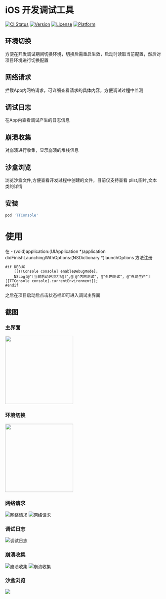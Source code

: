 # iOS 开发调试工具

[![CI Status](https://img.shields.io/travis/icofans/TTConsole.svg?style=flat)](https://travis-ci.org/icofans/TTConsole)
[![Version](https://img.shields.io/cocoapods/v/TTConsole.svg?style=flat)](https://cocoapods.org/pods/TTConsole)
[![License](https://img.shields.io/cocoapods/l/TTConsole.svg?style=flat)](https://cocoapods.org/pods/TTConsole)
[![Platform](https://img.shields.io/cocoapods/p/TTConsole.svg?style=flat)](https://cocoapods.org/pods/TTConsole)

## 环境切换

方便在开发调试期间切换环境，切换后需重启生效，启动时读取当前配置，然后对项目环境进行切换配置

## 网络请求

拦截App内网络请求，可详细查看请求的具体内容，方便调试过程中监测

## 调试日志

在App内查看调试产生的日志信息

## 崩溃收集

对崩溃进行收集，显示崩溃的堆栈信息

## 沙盒浏览

浏览沙盒文件,方便查看开发过程中创建的文件，目前仅支持查看 plist,图片,文本类的详情

## 安装

```ruby
pod 'TTConsole'
```
# 使用

在  - (void)application:(UIApplication *)application didFinishLaunchingWithOptions:(NSDictionary *)launchOptions 方法注册

```objc
#if DEBUG
    [[TTConsole console] enableDebugMode];
    NSLog(@"[当前启动环境为%@]",@[@"内网测试", @"外网测试", @"外网生产"][[TTConsole console].currentEnvironment]);
#endif
```
之后在项目启动后点击状态栏即可进入调试主界面

## 截图

### 主界面
<img src="https://github.com/icofans/TTConsole/blob/master/ScreenShot/%E4%B8%BB%E7%95%8C%E9%9D%A2-001.png" width="220">

### 环境切换

<img src="https://github.com/icofans/TTConsole/blob/master/ScreenShot/%E7%8E%AF%E5%A2%83%E5%88%87%E6%8D%A2-002.png" width="220">

### 网络请求

![网络请求](https://github.com/icofans/TTConsole/blob/master/ScreenShot/%E7%BD%91%E7%BB%9C%E8%AF%B7%E6%B1%82-003.png?raw=true)
![网络请求](https://github.com/icofans/TTConsole/blob/master/ScreenShot/%E7%BD%91%E7%BB%9C%E8%AF%B7%E6%B1%82-003.png?raw=true)

### 调试日志

![调试日志](https://github.com/icofans/TTConsole/blob/master/ScreenShot/%E8%B0%83%E8%AF%95%E6%97%A5%E5%BF%97-005.png)

### 崩溃收集

![崩溃收集](https://github.com/icofans/TTConsole/blob/master/ScreenShot/%E5%B4%A9%E6%BA%83%E5%88%97%E8%A1%A8-006.png)
![崩溃收集](https://github.com/icofans/TTConsole/blob/master/ScreenShot/%E5%B4%A9%E6%BA%83%E8%AF%A6%E6%83%85-007.png)

### 沙盒浏览

![](https://github.com/icofans/TTConsole/blob/master/ScreenShot/%E6%B2%99%E7%9B%92%E6%B5%8F%E8%A7%88-009.png)
